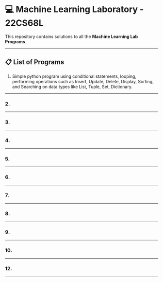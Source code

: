 # 💻 Machine Learning Laboratory - 22CS68L

This repository contains solutions to all the **Machine Learning Lab Programs**. 

---

## 📋 List of Programs

1. Simple python program using conditional statements, looping, performing operations such as Insert, Update, Delete, Display, Sorting, and Searching on data types like List, Tuple, Set, Dictionary.

---

### 2.

---

### 3.

---

### 4.
---

### 5.

---

### 6.

---

### 7.

---

### 8.

---

### 9.

---

### 10.

---

### 12.

---

